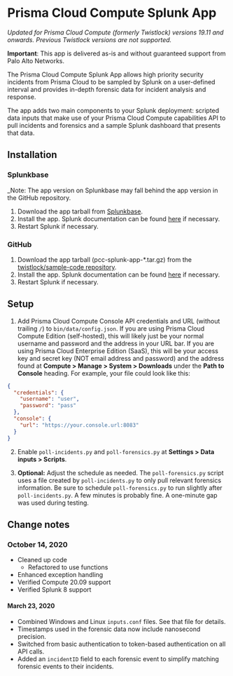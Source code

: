 # Prisma Cloud Compute Splunk App

_Updated for Prisma Cloud Compute (formerly Twistlock) versions 19.11 and onwards. Previous Twistlock versions are not supported._

**Important**: This app is delivered as-is and without guaranteed support from Palo Alto Networks.

The Prisma Cloud Compute Splunk App allows high priority security incidents from Prisma Cloud to be sampled by Splunk on a user-defined interval and provides in-depth forensic data for incident analysis and response.

The app adds two main components to your Splunk deployment: scripted data inputs that make use of your Prisma Cloud Compute capabilities API to pull incidents and forensics and a sample Splunk dashboard that presents that data.

## Installation
### Splunkbase
_Note: The app version on Splunkbase may fall behind the app version in the GitHub repository.
1. Download the app tarball from [Splunkbase](https://splunkbase.splunk.com/app/4555).
2. Install the app. Splunk documentation can be found [here](https://docs.splunk.com/Documentation/AddOns/released/Overview/Installingadd-ons) if necessary.
3. Restart Splunk if necessary.

### GitHub
1. Download the app tarball (pcc-splunk-app-*.tar.gz) from the [twistlock/sample-code repository](https://github.com/twistlock/sample-code/tree/master/siem/splunk).
2. Install the app. Splunk documentation can be found [here](https://docs.splunk.com/Documentation/AddOns/released/Overview/Installingadd-ons) if necessary.
3. Restart Splunk if necessary.

## Setup
1. Add Prisma Cloud Compute Console API credentials and URL (without trailing `/`) to `bin/data/config.json`. If you are using Prisma Cloud Compute Edition (self-hosted), this will likely just be your normal username and password and the address in your URL bar. If you are using Prisma Cloud Enterprise Edition (SaaS), this will be your access key and secret key (NOT email address and password) and the address found at **Compute > Manage > System > Downloads** under the **Path to Console** heading. For example, your file could look like this:
```json
{
  "credentials": {
    "username": "user",
    "password": "pass"
  },
  "console": {
    "url": "https://your.console.url:8083"
  }
}
```

2. Enable `poll-incidents.py` and `poll-forensics.py` at **Settings > Data inputs > Scripts**.

3. **Optional:** Adjust the schedule as needed. The `poll-forensics.py` script uses a file created by `poll-incidents.py` to only pull relevant forensics information. Be sure to schedule `poll-forensics.py` to run slightly after `poll-incidents.py`. A few minutes is probably fine. A one-minute gap was used during testing.

## Change notes
### October 14, 2020
- Cleaned up code
  - Refactored to use functions
- Enhanced exception handling
- Verified Compute 20.09 support
- Verified Splunk 8 support

#### March 23, 2020
- Combined Windows and Linux `inputs.conf` files. See that file for details.
- Timestamps used in the forensic data now include nanosecond precision.
- Switched from basic authentication to token-based authentication on all API calls.
- Added an `incidentID` field to each forensic event to simplify matching forensic events to their incidents.

